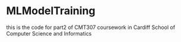 # MLModelTraining
this is the code for part2 of CMT307 coursework in Cardiff School of Computer Science and Informatics
